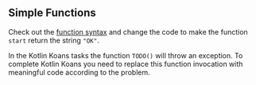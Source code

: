 ## Simple Functions

Check out the [function syntax](https://kotlinlang.org/docs/reference/basic-syntax.html#defining-functions)
and change the code to make the function `start` return the string `"OK"`.

In the Kotlin Koans tasks the function `TODO()` will throw an exception.
To complete Kotlin Koans you need to replace this function invocation with meaningful code according to the problem.
